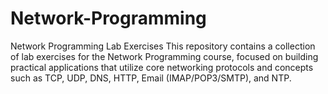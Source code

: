 # Network-Programming
Network Programming Lab Exercises This repository contains a collection of lab exercises for the Network Programming course, focused on building practical applications that utilize core networking protocols and concepts such as TCP, UDP, DNS, HTTP, Email (IMAP/POP3/SMTP), and NTP.
